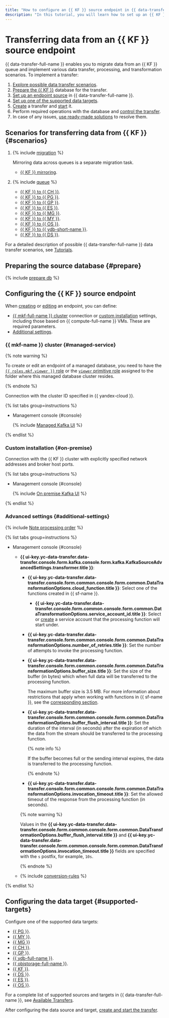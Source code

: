 ```yaml
---
title: "How to configure an {{ KF }} source endpoint in {{ data-transfer-full-name }}"
description: "In this tutorial, you will learn how to set up an {{ KF }} source endpoint in {{ data-transfer-full-name }}."
---
```


# Transferring data from an {{ KF }} source endpoint

{{ data-transfer-full-name }} enables you to migrate data from an {{ KF }} queue and implement various data transfer, processing, and transformation scenarios. To implement a transfer:

1. [Explore possible data transfer scenarios](#scenarios).
1. [Prepare the {{ KF }}](#prepare) database for the transfer.
1. [Set up an endpoint source](#endpoint-settings) in {{ data-transfer-full-name }}.
1. [Set up one of the supported data targets](#supported-targets).
1. [Create](../../transfer.md#create) a transfer and [start](../../transfer.md#activate) it.
1. Perform required operations with the database and [control the transfer](../../monitoring.md).
1. In case of any issues, [use ready-made solutions](../../../../data-transfer/troubleshooting/index.md) to resolve them.

## Scenarios for transferring data from {{ KF }} {#scenarios}

1. {% include [migration](../../../../_includes/data-transfer/scenario-captions/migration.md) %}

   Mirroring data across queues is a separate migration task.

   * [{{ KF }} mirroring](../../../tutorials/mkf-to-mkf.md).

1. {% include [queue](../../../../_includes/data-transfer/scenario-captions/queue.md) %}

   * [{{ KF }} to {{ CH }}](../../../tutorials/mkf-to-mch.md).
   * [{{ KF }} to {{ PG }}](../../../tutorials/mkf-to-mpg.md).
   * [{{ KF }} to {{ GP }}](../../../tutorials/managed-kafka-to-greenplum.md).
   * [{{ KF }} to {{ ES }}](../../../tutorials/mkf-to-mes.md).
   * [{{ KF }} to {{ MG }}](../../../tutorials/mkf-to-mmg.md).
   * [{{ KF }} to {{ MY }}](../../../tutorials/mkf-to-mmy.md).
   * [{{ KF }} to {{ OS }}](../../../tutorials/mkf-to-mos.md).
   * [{{ KF }} to {{ ydb-short-name }}](../../../tutorials/mkf-to-ydb.md).
   * [{{ KF }} to {{ DS }}](../../../tutorials/mkf-to-yds.md).

For a detailed description of possible {{ data-transfer-full-name }} data transfer scenarios, see [Tutorials](../../../tutorials/index.md).

## Preparing the source database {#prepare}

{% include [prepare db](../../../../_includes/data-transfer/endpoints/sources/kafka.md) %}

## Configuring the {{ KF }} source endpoint

When [creating](../index.md#create) or [editing](../index.md#update) an endpoint, you can define:

* [{{ mkf-full-name }} cluster](#managed-service) connection or [custom installation](#on-premise) settings, including those based on {{ compute-full-name }} VMs. These are required parameters.
* [Additional settings](#additional-settings).

### {{ mkf-name }} cluster {#managed-service}


{% note warning %}

To create or edit an endpoint of a managed database, you need to have the [`{{ roles.mkf.viewer }}` role](../../../../managed-kafka/security/index.md#mkf-viewer) or the [`viewer` primitive role](../../../../iam/concepts/access-control/roles.md#viewer) assigned to the folder where this managed database cluster resides.

{% endnote %}


Connection with the cluster ID specified in {{ yandex-cloud }}.

{% list tabs group=instructions %}

- Management console {#console}

   {% include [Managed Kafka UI](../../../../_includes/data-transfer/necessary-settings/ui/managed-kafka.md) %}

{% endlist %}

### Custom installation {#on-premise}

Connection with the {{ KF }} cluster with explicitly specified network addresses and broker host ports.

{% list tabs group=instructions %}

- Management console {#console}

   {% include [On premise Kafka UI](../../../../_includes/data-transfer/necessary-settings/ui/on-premise-kafka.md) %}

{% endlist %}

### Advanced settings {#additional-settings}


{% include [Note processing order](../../../../_includes/data-transfer/notes/kafka-yds-evhub-processing-order.md) %}


{% list tabs group=instructions %}

- Management console {#console}

   
   * **{{ ui-key.yc-data-transfer.data-transfer.console.form.kafka.console.form.kafka.KafkaSourceAdvancedSettings.transformer.title }}**:

      * **{{ ui-key.yc-data-transfer.data-transfer.console.form.common.console.form.common.DataTransformationOptions.cloud_function.title }}**: Select one of the functions created in {{ sf-name }}.

         
         * **{{ ui-key.yc-data-transfer.data-transfer.console.form.common.console.form.common.DataTransformationOptions.service_account_id.title }}**: Select or [create](../../../../iam/operations/sa/create.md) a service account that the processing function will start under.


      * **{{ ui-key.yc-data-transfer.data-transfer.console.form.common.console.form.common.DataTransformationOptions.number_of_retries.title }}**: Set the number of attempts to invoke the processing function.
      * **{{ ui-key.yc-data-transfer.data-transfer.console.form.common.console.form.common.DataTransformationOptions.buffer_size.title }}**: Set the size of the buffer (in bytes) which when full data will be transferred to the processing function.

         The maximum buffer size is 3.5 MB. For more information about restrictions that apply when working with functions in {{ sf-name }}, see the [corresponding section](../../../../functions/concepts/limits.md).

      * **{{ ui-key.yc-data-transfer.data-transfer.console.form.common.console.form.common.DataTransformationOptions.buffer_flush_interval.title }}**: Set the duration of the interval (in seconds) after the expiration of which the data from the stream should be transferred to the processing function.

         {% note info %}

         If the buffer becomes full or the sending interval expires, the data is transferred to the processing function.

         {% endnote %}

      * **{{ ui-key.yc-data-transfer.data-transfer.console.form.common.console.form.common.DataTransformationOptions.invocation_timeout.title }}**: Set the allowed timeout of the response from the processing function (in seconds).

      {% note warning %}

      Values in the **{{ ui-key.yc-data-transfer.data-transfer.console.form.common.console.form.common.DataTransformationOptions.buffer_flush_interval.title }}** and **{{ ui-key.yc-data-transfer.data-transfer.console.form.common.console.form.common.DataTransformationOptions.invocation_timeout.title }}** fields are specified with the `s` postfix, for example, `10s`.

      {% endnote %}


   * {% include [conversion-rules](../../../../_includes/data-transfer/fields/yds/ui/conversion-rules.md) %}

{% endlist %}

## Configuring the data target {#supported-targets}

Configure one of the supported data targets:

* [{{ PG }}](../target/postgresql.md).
* [{{ MY }}](../target/mysql.md).
* [{{ MG }}](../target/mongodb.md)
* [{{ CH }}](../target/clickhouse.md).
* [{{ GP }}](../target/greenplum.md).
* [{{ ydb-full-name }}](../target/yandex-database.md).
* [{{ objstorage-full-name }}](../target/object-storage.md).
* [{{ KF }}](../target/kafka.md).
* [{{ DS }}](../target/data-streams.md).
* [{{ ES }}](../target/elasticsearch.md).
* [{{ OS }}](../target/opensearch.md).

For a complete list of supported sources and targets in {{ data-transfer-full-name }}, see [Available Transfers](../../../transfer-matrix.md).

After configuring the data source and target, [create and start the transfer](../../transfer.md#create).